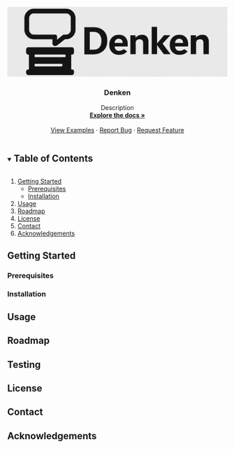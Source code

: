 <!-- PROJECT LOGO -->
<br />
<p align="center">
  <a href="">
    <img src=".github/banner.png" alt="Denken" />
  </a>

<h3 align="center">Denken</h3>

  <p align="center">
    Description
    <br />
    <a href=""><strong>Explore the docs »</strong></a>
    <br />
    <br />
    <a href="">View Examples</a>
    ·
    <a href="">Report Bug</a>
    ·
    <a href="">Request Feature</a>
  </p>

<!-- TABLE OF CONTENTS -->
<details open="open">
  <summary><h2 style="display: inline-block">Table of Contents</h2></summary>
  <ol>
    <li>
      <a href="#getting-started">Getting Started</a>
      <ul>
        <li><a href="#prerequisites">Prerequisites</a></li>
        <li><a href="#installation">Installation</a></li>
      </ul>
    </li>
    <li><a href="#usage">Usage</a></li>
    <li><a href="#roadmap">Roadmap</a></li>
    <li><a href="#license">License</a></li>
    <li><a href="#contact">Contact</a></li>
    <li><a href="#acknowledgements">Acknowledgements</a></li>
  </ol>
</details>

## Getting Started

### Prerequisites

### Installation

## Usage

## Roadmap

## Testing

## License

## Contact

## Acknowledgements
